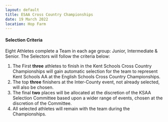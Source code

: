 ```yaml
---
layout: default
title: ESAA Cross Country Championships
date: 19 March 2022
location: Hop Farm
---
```


#### Selection Criteria

Eight Athletes complete a Team in each age group: Junior, Intermediate &amp; Senior. The Selectors will follow the criteria below:

1. The First **three** athletes to finish in the Kent Schools Cross Country Championships will gain automatic selection for the team to represent Kent Schools AA at the English Schools Cross Country Championships.
2. The top **three** finishers at the Inter-County event, not already selected, will also be chosen.
3. The final **two** places will be allocated at the discretion of the KSAA Selection Committee based upon a wider range of events, chosen at the discretion of the Committee.
4. All selected athletes will remain with the team during the Championships.
